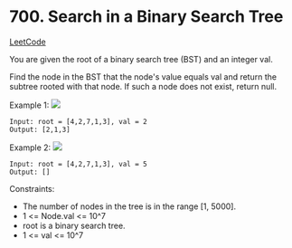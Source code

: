 # 700. Search in a Binary Search Tree
[LeetCode](https://leetcode.com/problems/search-in-a-binary-search-tree/)

You are given the root of a binary search tree (BST) and an integer val.

Find the node in the BST that the node's value equals val and return the subtree rooted with that node. If such a node does not exist, return null.



Example 1:
![](https://assets.leetcode.com/uploads/2021/01/12/tree1.jpg)
```
Input: root = [4,2,7,1,3], val = 2
Output: [2,1,3]
```
Example 2:
![](https://assets.leetcode.com/uploads/2021/01/12/tree2.jpg)
```
Input: root = [4,2,7,1,3], val = 5
Output: []
```

Constraints:

- The number of nodes in the tree is in the range [1, 5000].
- 1 <= Node.val <= 10^7
- root is a binary search tree.
- 1 <= val <= 10^7